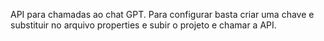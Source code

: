 API para chamadas ao chat GPT. Para configurar basta criar uma chave e substituir no arquivo properties e subir o projeto e chamar a API.
